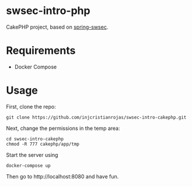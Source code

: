 # swsec-intro-php
CakePHP project, based on  [spring-swsec](https://github.com/injcristianrojas/spring-swsec).

# Requirements

* Docker Compose

# Usage

First, clone the repo:

```shell
git clone https://github.com/injcristianrojas/swsec-intro-cakephp.git
```

Next, change the permissions in the temp area:

```shell
cd swsec-intro-cakephp
chmod -R 777 cakephp/app/tmp
```

Start the server using

```shell
docker-compose up
```

Then go to http://localhost:8080 and have fun.
